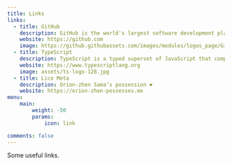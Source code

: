 ```yaml
---
title: Links
links:
  - title: GitHub
    description: GitHub is the world's largest software development platform.
    website: https://github.com
    image: https://github.githubassets.com/images/modules/logos_page/GitHub-Mark.png
  - title: TypeScript
    description: TypeScript is a typed superset of JavaScript that compiles to plain JavaScript.
    website: https://www.typescriptlang.org
    image: assets/ts-logo-128.jpg
  - title: Lico Meta
    description: Orion-zhen Sama’s possession ❤️
    website: https://orion-zhen-possesses.me
menu:
    main: 
        weight: -50
        params:
            icon: link

comments: false
---
```


Some useful links.
